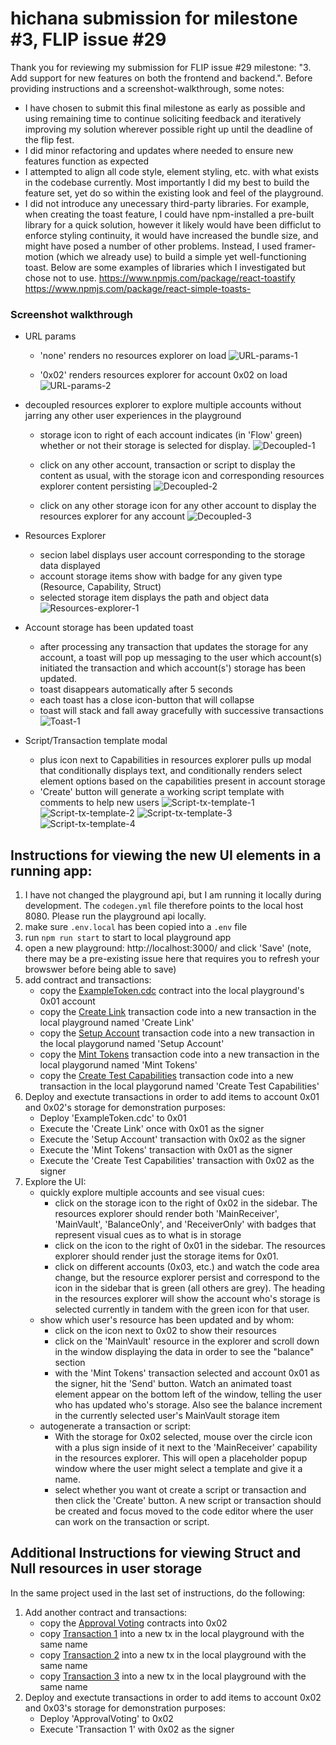 # hichana submission for milestone #3, FLIP issue #29

Thank you for reviewing my submission for FLIP issue #29 milestone: "3. Add support for new features on both the frontend and backend.". Before providing instructions and a screenshot-walkthrough, some notes:

- I have chosen to submit this final milestone as early as possible and using remaining time to continue soliciting feedback and iteratively improving my solution wherever possible right up until the deadline of the flip fest.
- I did minor refactoring and updates where needed to ensure new features function as expected
- I attempted to align all code style, element styling, etc. with what exists in the codebase currently. Most importantly I did my best to build the feature set, yet do so within the existing look and feel of the playground.
- I did not introduce any unecessary third-party libraries. For example, when creating the toast feature, I could have npm-installed a pre-built library for a quick solution, however it likely would have been difficlut to enforce styling continuity, it would have increased the bundle size, and might have posed a number of other problems. Instead, I used framer-motion (which we already use) to build a simple yet well-functioning toast. Below are some examples of libraries which I investigated but chose not to use.
    https://www.npmjs.com/package/react-toastify
    https://www.npmjs.com/package/react-simple-toasts- 


### Screenshot walkthrough
- URL params

  - 'none' renders no resources explorer on load
  ![URL-params-1](https://github.com/hichana/flip-fest/blob/submissions/issue-%2329/milestone-3/hichana/submissions/issue-29/milestone-3/hichana/images/URL-params-1.png?raw=true)

  - '0x02' renders resources explorer for account 0x02 on load 
  ![URL-params-2](https://github.com/hichana/flip-fest/blob/submissions/issue-%2329/milestone-3/hichana/submissions/issue-29/milestone-3/hichana/images/URL-params-2.png?raw=true)


- decoupled resources explorer to explore multiple accounts without jarring any other user experiences in the playground

  - storage icon to right of each account indicates (in 'Flow' green) whether or not their storage is selected for display. 
  ![Decoupled-1](https://github.com/hichana/flip-fest/blob/submissions/issue-%2329/milestone-3/hichana/submissions/issue-29/milestone-3/hichana/images/Decoupled-1.png?raw=true)

  - click on any other account, transaction or script to display the content as usual, with the storage icon and corresponding resources explorer content persisting
  ![Decoupled-2](https://github.com/hichana/flip-fest/blob/submissions/issue-%2329/milestone-3/hichana/submissions/issue-29/milestone-3/hichana/images/Decoupled-2.png?raw=true)

  - click on any other storage icon for any other account to display the resources explorer for any account
  ![Decoupled-3](https://github.com/hichana/flip-fest/blob/submissions/issue-%2329/milestone-3/hichana/submissions/issue-29/milestone-3/hichana/images/Decoupled-3.png?raw=true)


- Resources Explorer

  - secion label displays user account corresponding to the storage data displayed
  - account storage items show with badge for any given type (Resource, Capability, Struct)
  - selected storage item displays the path and object data
  ![Resources-explorer-1](https://github.com/hichana/flip-fest/blob/submissions/issue-%2329/milestone-3/hichana/submissions/issue-29/milestone-3/hichana/images/Resources-explorer-1.png?raw=true)


- Account storage has been updated toast

  - after processing any transaction that updates the storage for any account, a toast will pop up messaging to the user which account(s) initiated the transaction and which account(s') storage has been updated.
  - toast disappears automatically after 5 seconds
  - each toast has a close icon-button that will collapse
  - toast will stack and fall away gracefully with successive transactions
  ![Toast-1](https://github.com/hichana/flip-fest/blob/submissions/issue-%2329/milestone-3/hichana/submissions/issue-29/milestone-3/hichana/images/Toast-1.png?raw=true)


- Script/Transaction template modal
  - plus icon next to Capabilities in resources explorer pulls up modal that conditionally displays text, and conditionally renders select element options based on the capabilities present in account storage
  - 'Create' button will generate a working script template with comments to help new users
  ![Script-tx-template-1](https://github.com/hichana/flip-fest/blob/submissions/issue-%2329/milestone-3/hichana/submissions/issue-29/milestone-3/hichana/images/Script-tx-template-1.png?raw=true)
  ![Script-tx-template-2](https://github.com/hichana/flip-fest/blob/submissions/issue-%2329/milestone-3/hichana/submissions/issue-29/milestone-3/hichana/images/Script-tx-template-2.png?raw=true)
  ![Script-tx-template-3](https://github.com/hichana/flip-fest/blob/submissions/issue-%2329/milestone-3/hichana/submissions/issue-29/milestone-3/hichana/images/Script-tx-template-3.png?raw=true)
  ![Script-tx-template-4](https://github.com/hichana/flip-fest/blob/submissions/issue-%2329/milestone-3/hichana/submissions/issue-29/milestone-3/hichana/images/Script-tx-template-4.png?raw=true)


## Instructions for viewing the new UI elements in a running app:
1. I have not changed the playground api, but I am running it locally during development. The `codegen.yml` file therefore points to the local host 8080. Please run the playground api locally.
2. make sure `.env.local` has been copied into a `.env` file
3. run `npm run start` to start to local playground app
4. open a new playground: http://localhost:3000/ and click 'Save' (note, there may be a pre-existing issue here that requires you to refresh your browswer before being able to save)
5. add contract and transactions:
    - copy the [ExampleToken.cdc](https://play.onflow.org/098a4b49-1ffb-49a3-9b0e-df103a102df4?type=account&id=dda23726-526d-4aec-b68f-a7dd8d46e182) contract into the local playground's 0x01 account
    - copy the [Create Link](https://play.onflow.org/098a4b49-1ffb-49a3-9b0e-df103a102df4?type=tx&id=1c1353ee-3a07-4666-9eb0-8ceac602b9ca) transaction code into a new transaction in the local playground named 'Create Link'
    - copy the [Setup Account](https://play.onflow.org/098a4b49-1ffb-49a3-9b0e-df103a102df4?type=tx&id=5b09b1ef-34b1-4f52-ae1f-bdc52a68f310) transaction code into a new transaction in the local playgorund named 'Setup Account'
    - copy the [Mint Tokens](https://play.onflow.org/098a4b49-1ffb-49a3-9b0e-df103a102df4?type=tx&id=2edb130c-b5ec-4f54-9adc-26d9ede1b1ce) transaction code into a new transaction in the local playgorund named 'Mint Tokens'
    - copy the [Create Test Capabilities](https://play.onflow.org/098a4b49-1ffb-49a3-9b0e-df103a102df4?type=tx&id=d030556f-1d7c-4822-a5b2-4ca5452d5147) transaction code into a new transaction in the local playgorund named 'Create Test Capabilities'
6. Deploy and exectute transactions in order to add items to account 0x01 and 0x02's storage for demonstration purposes:
    - Deploy 'ExampleToken.cdc' to 0x01 
    - Execute the 'Create Link' once with 0x01 as the signer
    - Execute the 'Setup Account' transaction with 0x02 as the signer
    - Execute the 'Mint Tokens' transaction with 0x01 as the signer
    - Execute the 'Create Test Capabilities' transaction with 0x02 as the signer
7. Explore the UI:
    - quickly explore multiple accounts and see visual cues:
        - click on the storage icon to the right of 0x02 in the sidebar. The resources explorer should render both 'MainReceiver', 'MainVault', 'BalanceOnly', and 'ReceiverOnly' with badges that represent visual cues as to what is in storage
        - click on the icon to the right of 0x01 in the sidebar. The resources explorer should render just the storage items for 0x01.
        - click on different accounts (0x03, etc.) and watch the code area change, but the resource explorer persist and correspond to the icon in the sidebar that is green (all others are grey). The heading in the resources explorer will show the account who's storage is selected currently in tandem with the green icon for that user.
    - show which user's resource has been updated and by whom:
        - click on the icon next to 0x02 to show their resources
        - click on the 'MainVault' resource in the explorer and scroll down in the window displaying the data in order to see the "balance" section
        - with the 'Mint Tokens' transaction selected and account 0x01 as the signer, hit the 'Send' button. Watch an animated toast element appear on the bottom left of the window, telling the user who has updated who's storage. Also see the balance increment in the currently selected user's MainVault storage item
    - autogenerate a transaction or script:
        - With the storage for 0x02 selected, mouse over the circle icon with a plus sign inside of it next to the 'MainReceiver' capability in the resources explorer. This will open a placeholder popup window where the user might select a template and give it a name.
        - select whether you want ot create a script or transaction and then click the 'Create' button. A new script or transaction should be created and focus moved to the code editor where the user can work on the transaction or script.

## Additional Instructions for viewing Struct and Null resources in user storage
In the same project used in the last set of instructions, do the following:
1. Add another contract and transactions:
    - copy the [Approval Voting](https://play.onflow.org/cc2f56cf-c539-42c4-8b28-b988c3c5e048?type=account&id=9f584571-83fb-477e-ac00-09939fe5e315) contracts into 0x02
    - copy [Transaction 1](https://play.onflow.org/cc2f56cf-c539-42c4-8b28-b988c3c5e048?type=tx&id=a0ff0f37-1446-45ec-952d-9f8d0fc020a8) into a new tx in the local playground with the same name
    - copy [Transaction 2](https://play.onflow.org/cc2f56cf-c539-42c4-8b28-b988c3c5e048?type=tx&id=0d512c51-0641-41b0-8178-41d2f608bd3d) into a new tx in the local playground with the same name
    - copy [Transaction 3](https://play.onflow.org/cc2f56cf-c539-42c4-8b28-b988c3c5e048?type=tx&id=0c0c88e4-9248-4af2-a515-22408b19c49b) into a new tx in the local playground with the same name
2. Deploy and exectute transactions in order to add items to account 0x02 and 0x03's storage for demonstration purposes:
    - Deploy 'ApprovalVoting' to 0x02
    - Execute 'Transaction 1' with 0x02 as the signer